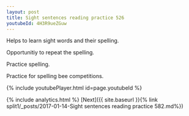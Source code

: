```yaml
---
layout: post
title: Sight sentences reading practice 526
youtubeId: 4H3R9ueZGuw
---
```

 
 
Helps to learn sight words and their spelling.

Opportunitiy to repeat the spelling. 

Practice spelling. 
 
Practice for spelling bee competitions. 
 
{% include youtubePlayer.html id=page.youtubeId %}
 
 
{% include analytics.html %} 
[Next]({{ site.baseurl }}{% link  split1/_posts/2017-01-14-Sight sentences reading practice 582.md%})
 
